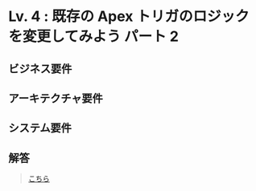 # Lv. 4 : 既存の Apex トリガのロジックを変更してみよう パート 2

## ビジネス要件

## アーキテクチャ要件

## システム要件

## 解答

> [こちら](level-04-answer.md)
